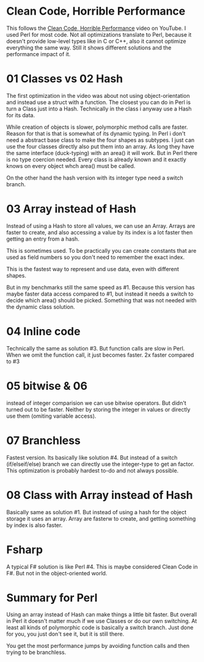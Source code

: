 # Clean Code, Horrible Performance

This follows the [Clean Code, Horrible Performance](https://www.youtube.com/watch?v=tD5NrevFtbU)
video on YouTube. I used Perl for most code. Not all optimizations translate to Perl,
because it doesn't provide low-level types like in C or C++, also it cannot
optimize everything the same way. Still it shows different solutions and the performance
impact of it.

# 01 Classes vs 02 Hash

The first optimization in the video was about not using object-orientation and instead
use a struct with a function. The closest you can do in Perl is turn a Class just
into a Hash. Technically in the class i anyway use a Hash for its data.

While creation of objects is slower, polymorphic method calls are faster. Reason
for that is that is somewhat of its dynamic typing. In Perl i don't need a abstract base
class to make the four shapes as subtypes. I just can use the four classes directly
also put them into an array. As long they have the same interface (duck-typing)
with an area() it will work. But in Perl there is no type coercion needed. Every
class is already known and it exactly knows on every object whch area() must be called.

On the other hand the hash version with its integer type need a switch branch.

# 03 Array instead of Hash

Instead of using a Hash to store all values, we can use an Array. Arrays are faster to
create, and also accessing a value by its index is a lot faster then getting an entry
from a hash.

This is sometimes used. To be practically you can create constants that are used as
field numbers so you don't need to remember the exact index.

This is the fastest way to represent and use data, even with different shapes.

But in my benchmarks still the same speed as #1. Because this version has maybe faster
data access compared to #1, but instead it needs a switch to decide which area() should be
picked. Something that was not needed with the dynamic class solution.

# 04 Inline code

Technically the same as solution #3. But function calls are slow in Perl. When we
omit the function call, it just becomes faster. 2x faster compared to #3

# 05 bitwise & 06

instead of integer comparision we can use bitwise operators. But didn't turned out to be faster.
Neither by storing the integer in values or directly use them (omiting variable access).

# 07 Branchless

Fastest version. Its basically like solution #4. But instead of a switch (if/elseif/else)
branch we can directly use the integer-type to get an factor. This optimization
is probably hardest to-do and not always possible.

# 08 Class with Array instead of Hash

Basically same as solution #1. But instead of using a hash for the object storage it
uses an array. Array are fasterw to create, and getting something by index is also
faster.

# Fsharp

A typical F# solution is like Perl #4. This is maybe considered Clean Code in F#. But not 
in the object-oriented world.

# Summary for Perl

Using an array instead of Hash can make things a little bit faster. But overall in Perl
it doesn't matter much if we use Classes or do our own switching. At least all kinds
of polymorphic code is basically a switch branch. Just done for you, you just don't see it,
but it is still there.

You get the most performance jumps by avoiding function calls and then trying to be branchless.
